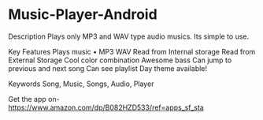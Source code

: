 # Music-Player-Android
Description
Plays only MP3 and WAV type audio musics. Its simple to use. 



Key Features
Plays music •
MP3 
WAV 
Read from Internal storage 
Read from External Storage 
Cool color combination 
Awesome bass 
Can jump to previous and next song 
Can see playlist 
Day theme available! 



Keywords
Song, Music, Songs, Audio, Player 

Get the app on-
https://www.amazon.com/dp/B082HZD533/ref=apps_sf_sta
